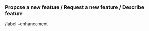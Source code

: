 <!-- IMPORTANT NOTE: The following template is taken from the GitLab developmentworkflow itself at https://gitlab.com/gitlab-org/gitlab/-/tree/master/.gitlab/issue_templates -->

### Propose a new feature / Request a new feature / Describe feature

<!-- Use this section to explain the feature and how it will work. It can be helpful to add technical details, design proposals, and links to related epics or issues. -->

<!-- Consider adding related issues and epics to this issue. You can also reference the Feature Proposal Template (https://gitlab.com/gitlab-org/gitlab/-/blob/master/.gitlab/issue_templates/Feature%20proposal%20-%20detailed.md) for additional details to consider adding to this issue. Additionally, as a data oriented organization, when your feature exits planning breakdown, consider adding the `What does success look like, and how can we measure that?` section.
-->

<!-- Label reminders
Use the following resources to find the appropriate labels:
- https://gitlab.com/gitlab-org/gitlab/-/labels
- https://about.gitlab.com/handbook/product/categories/features/
-->

/label ~enhancement

